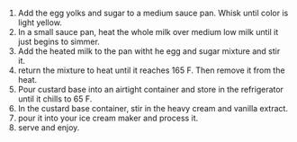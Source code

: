 1. Add the egg yolks and sugar to a medium sauce pan. Whisk until color is light yellow.
2. In a small sauce pan, heat the whole milk over medium low milk until it just begins to simmer.
3. Add the heated milk to the pan witht he egg and sugar mixture and stir it. 
4. return the mixture to heat until it reaches 165 F. Then remove it from the heat.
5. Pour custard base into an airtight container and store in the refrigerator until it chills to 65 F. 
6. In the custard base container, stir in the heavy cream and vanilla extract. 
7. pour it into your ice cream maker and process it. 
8. serve and enjoy. 